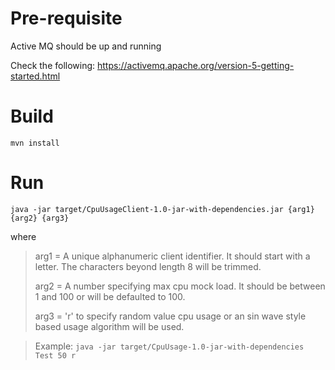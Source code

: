 # Pre-requisite
Active MQ should be up and running

Check the following: https://activemq.apache.org/version-5-getting-started.html

# Build
`mvn install`

# Run
`java -jar target/CpuUsageClient-1.0-jar-with-dependencies.jar {arg1} {arg2} {arg3}`

where 

> arg1 = A unique alphanumeric client identifier. It should start with a letter. The characters beyond length 8 will be trimmed.
>
> arg2 = A number specifying max cpu mock load. It should be between 1 and 100 or will be defaulted to 100.
>
> arg3 = 'r' to specify random value cpu usage or an sin wave style based usage algorithm will be used.

> Example: `java -jar target/CpuUsage-1.0-jar-with-dependencies Test 50 r`
